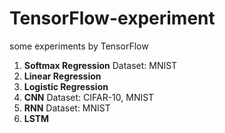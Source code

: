 # TensorFlow-experiment
some experiments by TensorFlow

1. **Softmax Regression**  Dataset: MNIST
2. **Linear Regression** 
3. **Logistic Regression**
4. **CNN** Dataset: CIFAR-10, MNIST
5. **RNN** Dataset: MNIST
6. **LSTM**
